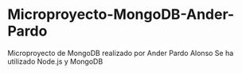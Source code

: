 # Microproyecto-MongoDB-Ander-Pardo
Microproyecto de MongoDB realizado por  Ander Pardo Alonso
Se ha utilizado Node.js y MongoDB
